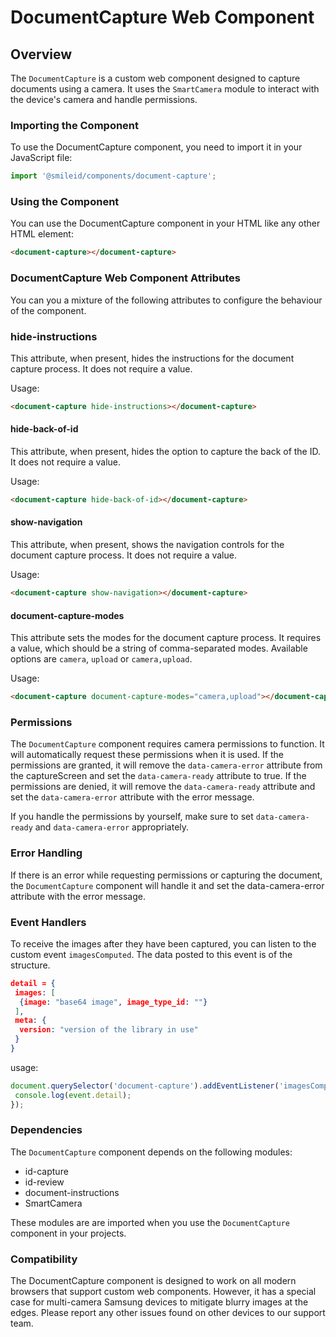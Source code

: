 # DocumentCapture Web Component

## Overview

The `DocumentCapture` is a custom web component designed to capture documents using a camera. It uses the `SmartCamera` module to interact with the device's camera and handle permissions.

### Importing the Component

To use the DocumentCapture component, you need to import it in your JavaScript file:

```js
import '@smileid/components/document-capture';
```

### Using the Component

You can use the DocumentCapture component in your HTML like any other HTML element:

```html
<document-capture></document-capture>
```

### DocumentCapture Web Component Attributes

You can you a mixture of the following attributes to configure the behaviour of the component.

### hide-instructions

This attribute, when present, hides the instructions for the document capture process. It does not require a value.

Usage:

```html
<document-capture hide-instructions></document-capture>
```

#### hide-back-of-id

This attribute, when present, hides the option to capture the back of the ID. It does not require a value.

Usage:

```html
<document-capture hide-back-of-id></document-capture>
```

#### show-navigation

This attribute, when present, shows the navigation controls for the document capture process. It does not require a value.

Usage:

```html
<document-capture show-navigation></document-capture>
```

#### document-capture-modes

This attribute sets the modes for the document capture process. It requires a value, which should be a string of comma-separated modes. Available options are `camera`, `upload` or `camera,upload`.

Usage:

```html
<document-capture document-capture-modes="camera,upload"></document-capture>
```


### Permissions

The `DocumentCapture` component requires camera permissions to function. It will automatically request these permissions when it is used. If the permissions are granted, it will remove the `data-camera-error` attribute from the captureScreen and set the `data-camera-ready` attribute to true. If the permissions are denied, it will remove the `data-camera-ready` attribute and set the `data-camera-error` attribute with the error message.

If you handle the permissions by yourself, make sure to set `data-camera-ready` and `data-camera-error` appropriately.

### Error Handling

If there is an error while requesting permissions or capturing the document, the `DocumentCapture` component will handle it and set the data-camera-error attribute with the error message.

### Event Handlers

To receive the images after they have been captured, you can listen to the custom event `imagesComputed`. The data posted to this event is of the structure.

```json
detail = {
 images: [
  {image: "base64 image", image_type_id: ""}
 ],
 meta: {
  version: "version of the library in use"
 }
}
```

usage:

```js
document.querySelector('document-capture').addEventListener('imagesComputed', function(event) {
 console.log(event.detail);
});
```

### Dependencies

The `DocumentCapture` component depends on the following modules:

* id-capture
* id-review
* document-instructions
* SmartCamera

These modules are are imported when you use the `DocumentCapture` component in your projects.

### Compatibility

The DocumentCapture component is designed to work on all modern browsers that support custom web components. However, it has a special case for multi-camera Samsung devices to mitigate blurry images at the edges. Please report any other issues found on other devices to our support team.
